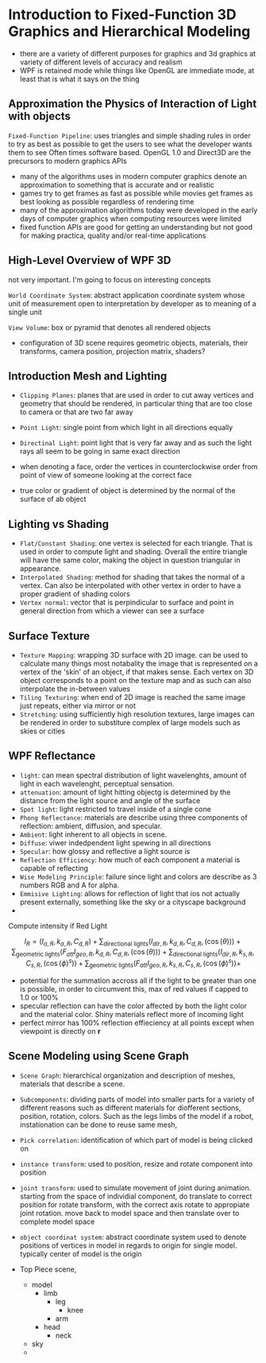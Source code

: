 # Introduction to Fixed-Function 3D Graphics and Hierarchical Modeling

- there are a variety of different purposes for graphics and 3d graphics at variety of different levels of accuracy and realism
- WPF is retained mode while things like OpenGL are immediate mode, at least that is what it says on the thing

## Approximation the Physics of Interaction of Light with objects

`Fixed-Function Pipeline`: uses triangles and simple shading rules in order to try as best as possible to get the users to see what the developer wants them to see
Often times software based. OpenGL 1.0 and Direct3D are the precursors to modern graphics APIs

- many of the algorithms uses in modern computer graphics denote an approximation to something that is accurate and or realistic
- games try to get frames as fast as possible while movies get frames as best looking as possible regardless of rendering time
- many of the approximation algorithms today were developed in the early days of computer graphics when computing resources were limited
- fixed function APIs are good for getting an understanding but not good for making practica, quality and/or real-time applications

## High-Level Overview of WPF 3D

not very important. I'm going to focus on interesting concepts

`World Coordinate System`: abstract application coordinate system whose unit of measurement open to interpretation by developer as to meaning of a single unit

`View Volume`: box or pyramid that denotes all rendered objects

- configuration of 3D scene requires geometric objects, materials, their transforms, camera position, projection matrix, shaders?

## Introduction Mesh and Lighting

- `Clipping Planes`: planes that are used in order to cut away vertices and geometry that should be rendered, in particular thing that are too close
to camera or that are two far away
- `Point Light`: single point from which light in all directions equally
- `Directinal Light`: point light that is very far away and as such the light rays all seem to be going in same exact direction


- when denoting a face, order the vertices in counterclockwise order from point of view of someone looking at the correct face
- true color or gradient of object is determined by the normal of the surface of ab object

## Lighting vs Shading

- `Flat/Constant Shading`: one vertex is selected for each triangle. That is used in order to compute light and shading. Overall the entire triangle will have the same color, making the object in question triangular in appearance. 
- `Interpolated Shading`: method for shading that takes the normal of a vertex. Can also be interpolated with other vertex in order to have a proper gradient of shading colors
- `Vertex normal`: vector that is perpindicular to surface and point in general direction from which a viewer can see a surface

## Surface Texture

- `Texture Mapping`: wrapping 3D surface with 2D image. can be used to calculate many things most notabality the image that is represented on a vertex of the 'skin' of an object, if that makes sense. Each vertex on 3D object corresponds to a point on the texture map and as such can also interpolate the in-between values
- `Tiling Texturing`: when end of 2D image is reached the same image just repeats, either via mirror or not
- `Stretching`: using sufficiently high resolution textures, large images can be rendered in order to substiture complex of large models such as skies or cities

## WPF Reflectance

- `light`: can mean spectral distribution of light wavelenghts, amount of light in each wavelenght, perceptual sensation.
- `attenuation`: amount of light hitting objectg is determined by the distance from the light source and angle of the surface
- `Spot light`: light restricted to travel inside of a single cone
- `Phong Reflectance`: materials are describe using three components of reflection: ambient, diffusion, and specular. 
- `Ambient`: light inherent to all objects in scene.
- `Diffuse`: viwer indedpendent light spewing in all directions
- `Specular`: how glossy and reflective a light source is
- `Reflection Efficiency`: how much of each component a material is capable of reflecting
- `Wise Modeling Principle`: failure since light and colors are describe as 3 numbers RGB and A for alpha.
- `Emmisive Lighting`: allows for reflection of light that ios not actually present externally, something like the sky or a cityscape background
-

Compute intensity if Red Light

$$
I_R = (I_{a,R}, k_{a,R},C_{d,R}) +
\sum_{\text{directional lights} }(I_{dir,R}, k_{d,R},C_{d,R}, (\cos(\theta))) +
\sum_{\text{geometric lights} }(F_{att}I_{geo,R}, k_{d,R}, C_{d,R},(\cos(\theta))) +
\sum_{\text{directional lights} }(I_{dir,R}, k_{s,R}, C_{s,R},(\cos(\phi)^s)) +
\sum_{\text{geometric lights} }(F_{att}I_{geo,R}, k_{s,R}, C_{s,R},(\cos(\phi)^s)) +
$$

- potential for the summation accross all if the light to be greater than one is possible, in order to circumvent this, max of red values if capped to 1.0 or 100%
- specular reflection can have the color affected by both the light color and the material color. Shiny materials reflect more of incoming light
- perfect mirror has 100% reflection effieciency at all points except when viewpoint is directly on **r**

## Scene Modeling using Scene Graph

- `Scene Graph`: hierarchical organization and description of meshes, materials that describe a scene.
- `Subcomponents`: dividing parts of model into smaller parts for a variety of different reasons such as different materials for diofferent sections, position, rotation, colors. Such as the legs limbs of the model if a robot, instationation can be done to reuse same mesh, 
- `Pick correlation`: identification of which part of model is being clicked on 
- `instance transform`: used to position, resize and rotate component into position 
- `joint transform`: used to simulate movement of joint during animation. starting from the space of individial component, do translate to correct position for rotate transform, with the correct axis rotate to appropiate joint rotation. move back to model space and then translate over to complete model space
- `object coordinat system`: abstract coordinate system used to denote positions of vertices in model in regards to origin for single model. typically center of model is the origin

- Top Piece scene,
  - model
    - limb
      - leg
        - knee
      - arm
    - head
      - neck
  - sky
  -
